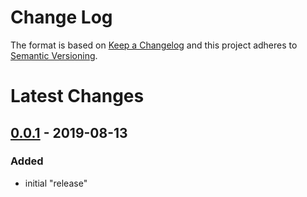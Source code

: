 Change Log
==========

The format is based on [Keep a Changelog] and this project adheres to
[Semantic Versioning].

Latest Changes
==============

[0.0.1] - 2019-08-13
--------------------

### Added

-   initial "release"

  [Keep a Changelog]: http://keepachangelog.com/
  [Semantic Versioning]: http://semver.org/
  [0.0.1]: https://github.com/binaryphile/mash/tree/0.0.1
